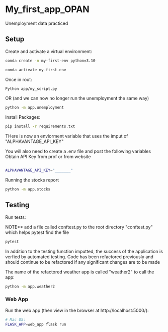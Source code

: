 # My_first_app_OPAN
Unemployment data practiced 
## Setup

Create and activate a virtual environment:

```sh
conda create -n my-first-env python=3.10

conda activate my-first-env
```

Once in root:

```sh
Python app/my_script.py
```

OR (and we can now no longer run the unemployment the same way)

```sh
python -m app.unemployment
```

Install Packages:

```sh
pip install -r requirements.txt
```


THere is now an enviorment variable that uses the imput of "ALPHAVANTAGE_API_KEY"

You will also need to create a .env file and post the following variables
Obtain API Key from prof or from website
```sh

ALPHAVANTAGE_API_KEY="_______"
```

Running the stocks report
```sh
python -m app.stocks
```

## Testing
Run tests:

NOTE** add a file called conftest.py to the root directory "conftest.py" which helps pytest find the file
```sh
pytest
```
In addition to the testing function imputted, the success of the application is verfied by automated testing.
Code has been refactored previously and should continue to be refactored if any significant changes are to be made

The name of the refactored weather app is called "weather2" to call the app:

```sh 
python -m app.weather2
```
### Web App

Run the web app (then view in the browser at http://localhost:5000/):

```sh
# Mac OS:
FLASK_APP=web_app flask run
```